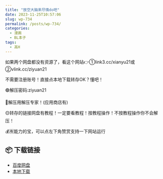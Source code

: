```yaml
---
title: "放空大脑来尽情do吧"
date: 2023-11-25T10:57:06
slug: wp-734
permalink: /posts/wp-734/
categories:
  - 漫画
  - BL本子
tags:
  - 高H
---
```


如果两个网盘都没有资源了，看这个网站👉①link3.cc/xianyu21或②vlink.cc/ziyuan21

不需要注册账号！直接点本地下载转存OK？懂吧！

🟢解压密码:ziyuan21

🔵解压用解压专家！(应用商店有)

🟡转存的链接网盘有教程！一定要看教程！按教程操作！不按教程操作你不会解压！

💰🈶能力的宝，可以点左下角赞赏支持一下网站运行

## 📦 下载链接
- [百度网盘](https://blziyuan21.com/pay-download/734?key=eaa62842dd&down_id=0)
- [本地下载](https://blziyuan21.com/pay-download/734?key=eaa62842dd&down_id=1)

